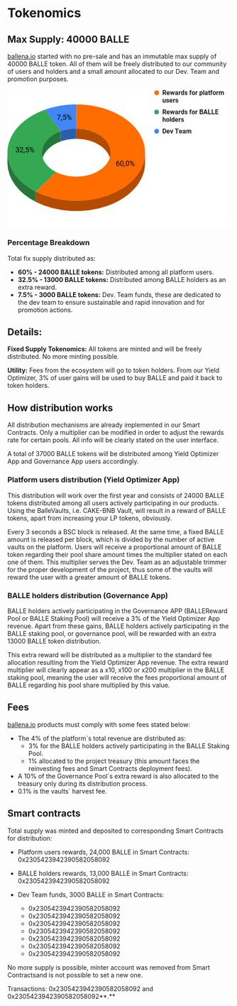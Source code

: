 # Tokenomics

## Max Supply: 40000 BALLE

[ballena.io](https://ballena.io/) started with no pre-sale and has an immutable max supply of 40000 BALLE token. All of them will be freely distributed to our community of users and holders and a small amount allocated to our Dev. Team and promotion purposes.

![](../.gitbook/assets/balle_token_distribution%20%281%29.png)

### **Percentage Breakdown**

Total fix supply distributed as:

* **60% - 24000 BALLE tokens:** Distributed among all platform users.
* **32.5% - 13000 BALLE tokens:** Distributed among BALLE holders as an extra reward.
* **7.5% - 3000 BALLE tokens:** Dev. Team funds, these are dedicated to the dev team to ensure sustainable and rapid innovation and for promotion actions.



## Details:

**Fixed Supply Tokenomics:** All tokens are minted and will be freely distributed. No more minting possible.

**Utility:** Fees from the ecosystem will go to token holders. From our Yield Optimizer, 3% of user gains will be used to buy BALLE and paid it back to token holders.



## How distribution works

All distribution mechanisms are already implemented in our Smart Contracts. Only a multiplier can be modified in order to adjust the rewards rate for certain pools. All info will be clearly stated on the user interface.

A total of 37000 BALLE tokens will be distributed among Yield Optimizer App and Governance App users accordingly.



### Platform users distribution \(Yield Optimizer App\)

This distribution will work over the first year and consists of 24000 BALLE tokens distributed among all users actively participating in our products. Using the BalleVaults, i.e. CAKE-BNB Vault, will result in a reward of BALLE tokens, apart from increasing your LP tokens, obviously.

Every 3 seconds a BSC block is released. At the same time, a fixed BALLE amount is released per block, which is divided by the number of active vaults on the platform. Users will receive a proportional amount of BALLE token regarding their pool share amount times the multiplier stated on each one of them. This multiplier serves the Dev. Team as an adjustable trimmer for the proper development of the project, thus some of the vaults will reward the user with a greater amount of BALLE tokens.



### BALLE holders distribution \(Governance App\)

BALLE holders actively participating in the Governance APP \(BALLEReward Pool or BALLE Staking Pool\) will receive a 3% of the Yield Optimizer App revenue. Apart from these gains, BALLE holders actively participating in the BALLE staking pool, or governance pool, will be rewarded with an extra 13000 BALLE token distribution.

This extra reward will be distributed as a multiplier to the standard fee allocation resulting from the Yield Optimizer App revenue. The extra reward multiplier will clearly appear as a x10, x100 or x200 multiplier in the BALLE staking pool, meaning the user will receive the fees proportional amount of BALLE regarding his pool share multiplied by this value.



## Fees

[ballena.io](https://ballena.io/) products must comply with some fees stated below:

* The 4% of the platform´s total revenue are distributed as:
  * 3% for the BALLE holders actively participating in the BALLE Staking Pool.
  * 1% allocated to the project treasury \(this amount faces the reinvesting fees and Smart Contracts deployment fees\).
* A 10% of the Governance Pool´s extra reward is also allocated to the treasury only during its distribution process.
* 0.1% is the vaults´ harvest fee.



## Smart contracts

Total supply was minted and deposited to corresponding Smart Contracts for distribution:

* Platform users rewards, 24,000 BALLE in Smart Contracts: 0x2305423942390582058092
* BALLE holders rewards, 13,000 BALLE in Smart Contracts: 0x2305423942390582058092
* Dev Team funds, 3000 BALLE in Smart Contracts:



  * 0x2305423942390582058092
  * 0x2305423942390582058092
  * 0x2305423942390582058092
  * 0x2305423942390582058092
  * 0x2305423942390582058092
  * 0x2305423942390582058092
  * 0x2305423942390582058092



No more supply is possible, minter account was removed from Smart Contractsand is not possible to set a new one.

Transactions: 0x2305423942390582058092 and 0x2305423942390582058092**.**





